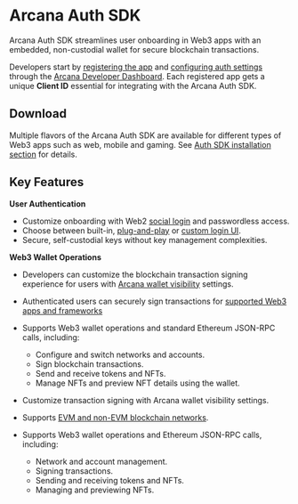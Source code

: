 # Arcana Auth SDK

Arcana Auth SDK streamlines user onboarding in Web3 apps with an embedded, non-custodial wallet for secure blockchain transactions.

Developers start by [registering the app](../../setup/config-auth/register-app/) and [configuring auth settings](../../setup/config-auth/) through the [Arcana Developer Dashboard](../dashboard/). Each registered app gets a unique **Client ID** essential for integrating with the Arcana Auth SDK.

## Download

Multiple flavors of the Arcana Auth SDK are available for different types of Web3 apps such as web, mobile and gaming. See [Auth SDK installation section](../../auth/sdk-installation/) for details.

## Key Features

**User Authentication**

- Customize onboarding with Web2 [social login](../social-login/) and passwordless access.
- Choose between built-in, [plug-and-play](../plug-and-play-auth/) or [custom login UI](../custom-login-ui/).
- Secure, self-custodial keys without key management complexities.

**Web3 Wallet Operations**

- Developers can customize the blockchain transaction signing experience for users with [Arcana wallet visibility](../anwallet/walletvisibility/) settings.

- Authenticated users can securely sign transactions for [supported Web3 apps and frameworks](../../web3-stack/apps/)

- Supports Web3 wallet operations and standard Ethereum JSON-RPC calls, including:

  - Configure and switch networks and accounts.
  - Sign blockchain transactions.
  - Send and receive tokens and NFTs.
  - Manage NFTs and preview NFT details using the wallet.

- Customize transaction signing with Arcana wallet visibility settings.

- Supports [EVM and non-EVM blockchain networks](../../web3-stack/chains/).

- Supports Web3 wallet operations and Ethereum JSON-RPC calls, including:

  - Network and account management.
  - Signing transactions.
  - Sending and receiving tokens and NFTs.
  - Managing and previewing NFTs.
